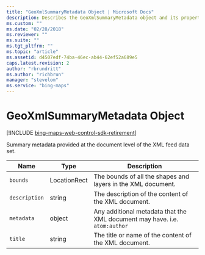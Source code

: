 ```yaml
---
title: "GeoXmlSummaryMetadata Object | Microsoft Docs"
description: Describes the GeoXmlSummaryMetadata object and its properties.
ms.custom: ""
ms.date: "02/28/2018"
ms.reviewer: ""
ms.suite: ""
ms.tgt_pltfrm: ""
ms.topic: "article"
ms.assetid: d4507edf-74ba-46ec-ab44-62ef52a689e5
caps.latest.revision: 2
author: "rbrundritt"
ms.author: "richbrun"
manager: "stevelom"
ms.service: "bing-maps"
---
```


# GeoXmlSummaryMetadata Object

[!INCLUDE [bing-maps-web-control-sdk-retirement](../../../includes/bing-maps-web-control-sdk-retirement.md)]

Summary metadata provided at the document level of the XML feed data set.

| Name          | Type         | Description                                                              |
|---------------|--------------|--------------------------------------------------------------------------|
| `bounds`      | LocationRect | The bounds of all the shapes and layers in the XML document.             |
| `description` | string       | The description of the content of the XML document.                      |
| `metadata`    | object       | Any additional metadata that the XML document may have. i.e. `atom:author` |
| `title`       | string       | The title or name of the content of the XML document.                    |
